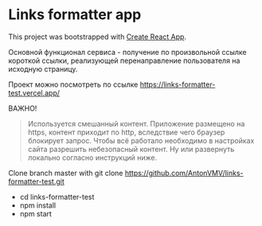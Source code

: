 # Links formatter app

This project was bootstrapped with [Create React App](https://github.com/facebook/create-react-app).

Основной функционал сервиса - получение по произвольной ссылке короткой ссылки, реализующей перенаправление пользователя на исходную страницу.

Проект можно посмотреть по ссылке https://links-formatter-test.vercel.app/


ВАЖНО!
> Используется смешанный контент. Приложение размещено на https, контент приходит по http, вследствие чего браузер блокирует запрос. Чтобы всё
работало необходимо в настройках сайта разрешить небезопасный контент. Ну или развернуть локально согласно инструкций ниже.

Clone branch master with git clone https://github.com/AntonVMV/links-formatter-test.git

- cd links-formatter-test
- npm install
- npm start
